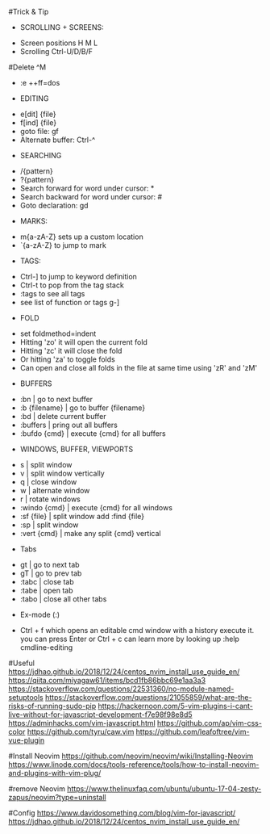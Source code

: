 #Trick & Tip
* SCROLLING + SCREENS:
- Screen positions H M L
- Scrolling Ctrl-U/D/B/F

#Delete ^M
- :e ++ff=dos

* EDITING
- e[dit] {file}
- f[ind] {file}
- goto file: gf
- Alternate buffer: Ctrl-^

* SEARCHING
- /{pattern}
- ?{pattern}
- Search forward for word under cursor: *
- Search backward for word under cursor: #
- Goto declaration: gd

* MARKS:
- m{a-zA-Z} sets up a custom location
- \`{a-zA-Z} to jump to mark

* TAGS:
- Ctrl-] to jump to keyword definition
- Ctrl-t to pop from the tag stack
- :tags to see all tags
- see list of function or tags g-] 

* FOLD
- set foldmethod=indent
- Hitting 'zo' it will open the current fold
- Hitting 'zc' it will close the fold
- Or hitting 'za' to toggle folds
- Can open and close all folds in the file at same time using 'zR' and 'zM'

* BUFFERS
- :bn |  go to next buffer 
- :b {filename}  | go to buffer {filename} 
- :bd  | delete current buffer 
- :buffers  | pring out all buffers
- :bufdo {cmd}  | execute {cmd} for all buffers

* WINDOWS, BUFFER, VIEWPORTS
- <Ctrl-w> s | split window
- <Ctrl-w> v | split window vertically
- <Ctrl-w> q | close window
- <Ctrl-w> w | alternate window
- <Ctrl-w> r | rotate windows
- :windo {cmd} | execute {cmd} for all windows
- :sf {file} | split window add :find {file}
- :sp | split window
- :vert {cmd} | make any split {cmd} vertical

* Tabs
- gt | go to next tab
- gT | go to prev tab
- :tabc | close tab
- :tabe | open tab
- :tabo | close all other tabs

* Ex-mode (:)
- Ctrl + f which opens an editable cmd window with a history
    execute it. you can press Enter or Ctrl + c 
    can learn more by looking up :help cmdline-editing

#Useful
https://jdhao.github.io/2018/12/24/centos_nvim_install_use_guide_en/
https://qiita.com/miyagaw61/items/bcd1fb86bbc69e1aa3a3
https://stackoverflow.com/questions/22531360/no-module-named-setuptools
https://stackoverflow.com/questions/21055859/what-are-the-risks-of-running-sudo-pip
https://hackernoon.com/5-vim-plugins-i-cant-live-without-for-javascript-development-f7e98f98e8d5
https://adminhacks.com/vim-javascript.html
https://github.com/ap/vim-css-color
https://github.com/tyru/caw.vim
https://github.com/leafoftree/vim-vue-plugin

#Install Neovim
https://github.com/neovim/neovim/wiki/Installing-Neovim
https://www.linode.com/docs/tools-reference/tools/how-to-install-neovim-and-plugins-with-vim-plug/

#remove Neovim
https://www.thelinuxfaq.com/ubuntu/ubuntu-17-04-zesty-zapus/neovim?type=uninstall

#Config
https://www.davidosomething.com/blog/vim-for-javascript/
https://jdhao.github.io/2018/12/24/centos_nvim_install_use_guide_en/
